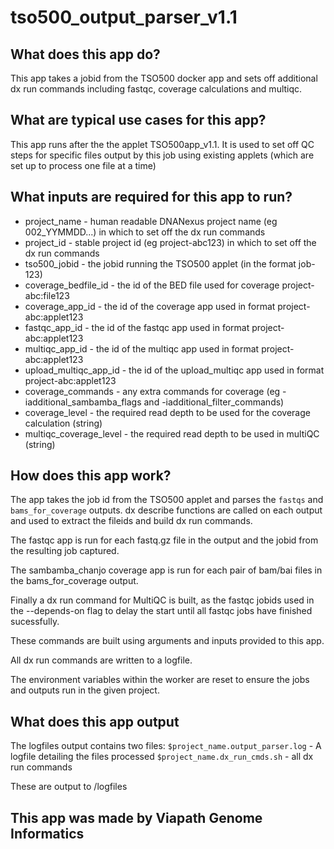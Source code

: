 # tso500_output_parser_v1.1

## What does this app do?
This app takes a jobid from the TSO500 docker app and sets off additional dx run commands including fastqc, coverage calculations and multiqc.

## What are typical use cases for this app?
This app runs after the the applet TSO500app_v1.1. It is used to set off QC steps for specific files output by this job using existing applets (which are set up to process one file at a time)

## What inputs are required for this app to run?
* project_name - human readable DNANexus project name (eg 002_YYMMDD...) in which to set off the dx run commands
* project_id - stable project id (eg project-abc123) in which to set off the dx run commands
* tso500_jobid - the jobid running the TSO500 applet (in the format job-123)
* coverage_bedfile_id - the id of the BED file used for coverage project-abc:file123
* coverage_app_id - the id of the coverage app used in format project-abc:applet123
* fastqc_app_id - the id of the fastqc app used in format project-abc:applet123
* multiqc_app_id - the id of the multiqc app used in format project-abc:applet123
* upload_multiqc_app_id - the id of the upload_multiqc app used in format project-abc:applet123
* coverage_commands - any extra commands for coverage (eg -iadditional_sambamba_flags and -iadditional_filter_commands)
* coverage_level - the required read depth to be used for the coverage calculation (string)
* multiqc_coverage_level - the required read depth to be used in multiQC (string)

## How does this app work?
The app takes the job id from the TSO500 applet and parses the `fastqs` and `bams_for_coverage` outputs.
dx describe functions are called on each output and used to extract the fileids and build dx run commands.

The fastqc app is run for each fastq.gz file in the output and the jobid from the resulting job captured.

The sambamba_chanjo coverage app is run for each pair of bam/bai files in the bams_for_coverage output.

Finally a dx run command for MultiQC is built, as the fastqc jobids used in the --depends-on flag to delay the start until all fastqc jobs have finished sucessfully.

These commands are built using arguments and inputs provided to this app.

All dx run commands are written to a logfile.

The environment variables within the worker are reset to ensure the jobs and outputs run in the given project.

## What does this app output
The logfiles output contains two files:
`$project_name.output_parser.log` - A logfile detailing the files processed
`$project_name.dx_run_cmds.sh` - all dx run commands

These are output to /logfiles

## This app was made by Viapath Genome Informatics
